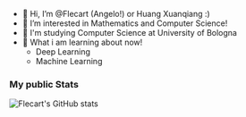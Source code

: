 - 👋 Hi, I’m @Flecart (Angelo!) or Huang Xuanqiang :)
- 👀 I’m interested in Mathematics and Computer Science!
- 🌱 I'm studying Computer Science at University of Bologna
- 💞️ What i am learning about now! 
  - Deep Learning
  - Machine Learning
### My public Stats
![Flecart's GitHub stats](https://github-readme-stats.zohan.tech/api?username=flecart&show_icons=true&hide=stars)

